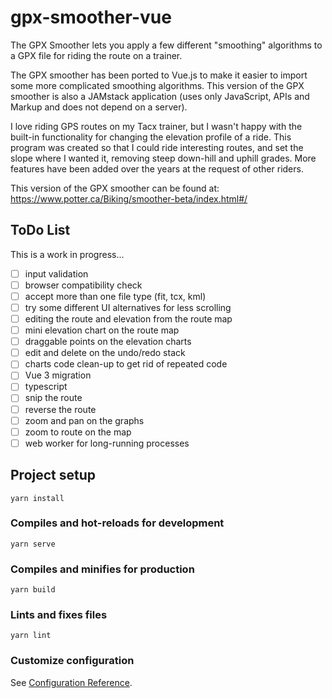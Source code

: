 # gpx-smoother-vue

The GPX Smoother lets you apply a few different "smoothing" algorithms to a GPX file for riding the route on a trainer.

The GPX smoother has been ported to Vue.js to make it easier to import some more complicated smoothing algorithms.
This version of the GPX smoother is also a JAMstack application (uses only JavaScript, APIs and Markup and 
does not depend on a server).

I love riding GPS routes on my Tacx trainer, but I wasn't happy with the built-in functionality for changing the 
elevation profile of a ride. This program was created so that I could ride interesting routes, and set the slope where
 I wanted it, removing steep down-hill and uphill grades.  More features have been added over the years at the request 
 of other riders.

This version of the GPX smoother can be found at: https://www.potter.ca/Biking/smoother-beta/index.html#/

## ToDo List

This is a work in progress...
- [ ] input validation
- [ ] browser compatibility check 
- [ ] accept more than one file type (fit, tcx, kml)
- [ ] try some different UI alternatives for less scrolling 
- [ ] editing the route and elevation from the route map
- [ ] mini elevation chart on the route map
- [ ] draggable points on the elevation charts
- [ ] edit and delete on the undo/redo stack
- [ ] charts code clean-up to get rid of repeated code
- [ ] Vue 3 migration
- [ ] typescript
- [ ] snip the route
- [ ] reverse the route
- [ ] zoom and pan on the graphs
- [ ] zoom to route on the map
- [ ] web worker for long-running processes

## Project setup
```
yarn install
```

### Compiles and hot-reloads for development
```
yarn serve
```

### Compiles and minifies for production
```
yarn build
```

### Lints and fixes files
```
yarn lint
```

### Customize configuration
See [Configuration Reference](https://cli.vuejs.org/config/).
